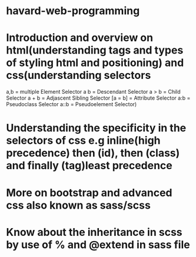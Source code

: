 # havard-web-programming
# Introduction and overview on html(understanding tags and types of styling html and positioning) and css(understanding selectors
a,b = multiple Element Selector 
a b = Descendant Selector 
a > b = Child Selector 
a + b = Adjascent Sibling Selector
[a = b] = Attribute Selector
a:b = Pseudoclass Selector 
a::b = Pseudoelement Selector)
# Understanding the specificity in the selectors of css e.g inline(high precedence) then (id), then (class) and finally (tag)least precedence
# More on bootstrap and advanced css also known as sass/scss
# Know about the inheritance in scss by use of % and @extend in sass file
